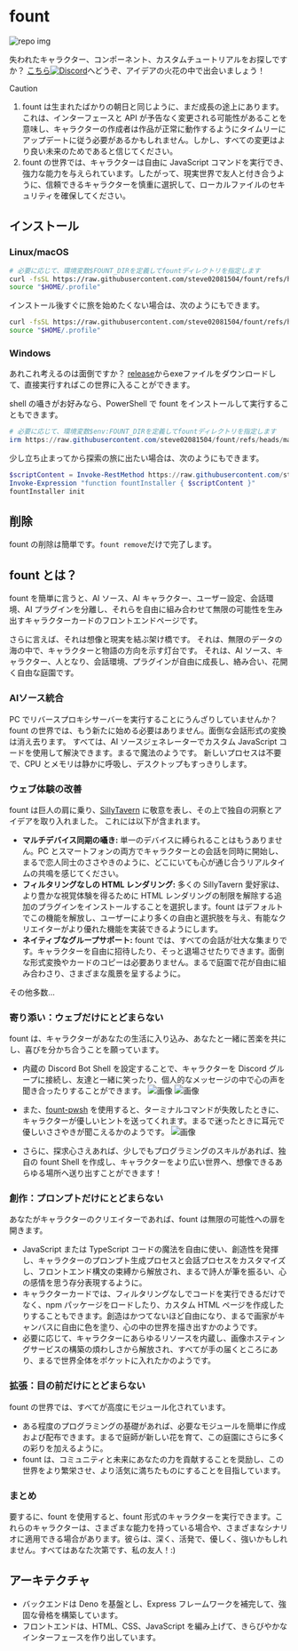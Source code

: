 # fount

![repo img](https://repository-images.githubusercontent.com/862251163/3b57d9ea-ab18-4b70-b11d-f74c764016aa)

失われたキャラクター、コンポーネント、カスタムチュートリアルをお探しですか？
[こちら![Discord](https://img.shields.io/discord/1288934771153440768)](https://discord.gg/GtR9Quzq2v)へどうぞ、アイデアの火花の中で出会いましょう！

> [!CAUTION]
>
> 1. fount は生まれたばかりの朝日と同じように、まだ成長の途上にあります。これは、インターフェースと API が予告なく変更される可能性があることを意味し、キャラクターの作成者は作品が正常に動作するようにタイムリーにアップデートに従う必要があるかもしれません。しかし、すべての変更はより良い未来のためであると信じてください。
> 2. fount の世界では、キャラクターは自由に JavaScript コマンドを実行でき、強力な能力を与えられています。したがって、現実世界で友人と付き合うように、信頼できるキャラクターを慎重に選択して、ローカルファイルのセキュリティを確保してください。

## インストール

### Linux/macOS

```bash
# 必要に応じて、環境変数$FOUNT_DIRを定義してfountディレクトリを指定します
curl -fsSL https://raw.githubusercontent.com/steve02081504/fount/refs/heads/master/src/runner/main.sh | bash
source "$HOME/.profile"
```

インストール後すぐに旅を始めたくない場合は、次のようにもできます。

```bash
curl -fsSL https://raw.githubusercontent.com/steve02081504/fount/refs/heads/master/src/runner/main.sh | bash -s init
source "$HOME/.profile"
```

### Windows

あれこれ考えるのは面倒ですか？ [release](https://github.com/steve02081504/fount/releases)からexeファイルをダウンロードして、直接実行すればこの世界に入ることができます。

shell の囁きがお好みなら、PowerShell で fount をインストールして実行することもできます。

```powershell
# 必要に応じて、環境変数$env:FOUNT_DIRを定義してfountディレクトリを指定します
irm https://raw.githubusercontent.com/steve02081504/fount/refs/heads/master/src/runner/main.ps1 | iex
```

少し立ち止まってから探索の旅に出たい場合は、次のようにもできます。

```powershell
$scriptContent = Invoke-RestMethod https://raw.githubusercontent.com/steve02081504/fount/refs/heads/master/src/runner/main.ps1
Invoke-Expression "function fountInstaller { $scriptContent }"
fountInstaller init
```

## 削除

fount の削除は簡単です。`fount remove`だけで完了します。

## fount とは？

fount を簡単に言うと、AI ソース、AI キャラクター、ユーザー設定、会話環境、AI プラグインを分離し、それらを自由に組み合わせて無限の可能性を生み出すキャラクターカードのフロントエンドページです。

さらに言えば、それは想像と現実を結ぶ架け橋です。
それは、無限のデータの海の中で、キャラクターと物語の方向を示す灯台です。
それは、AI ソース、キャラクター、人となり、会話環境、プラグインが自由に成長し、絡み合い、花開く自由な庭園です。

### AIソース統合

PC でリバースプロキシサーバーを実行することにうんざりしていませんか？
fount の世界では、もう新たに始める必要はありません。面倒な会話形式の変換は消え去ります。
すべては、AI ソースジェネレーターでカスタム JavaScript コードを使用して解決できます。まるで魔法のようです。
新しいプロセスは不要で、CPU とメモリは静かに呼吸し、デスクトップもすっきりします。

### ウェブ体験の改善

fount は巨人の肩に乗り、[SillyTavern](https://github.com/SillyTavern/SillyTavern) に敬意を表し、その上で独自の洞察とアイデアを取り入れました。
これには以下が含まれます。

- **マルチデバイス同期の囁き:** 単一のデバイスに縛られることはもうありません。PC とスマートフォンの両方でキャラクターとの会話を同時に開始し、まるで恋人同士のささやきのように、どこにいても心が通じ合うリアルタイムの共鳴を感じてください。
- **フィルタリングなしの HTML レンダリング:** 多くの SillyTavern 愛好家は、より豊かな視覚体験を得るために HTML レンダリングの制限を解除する追加のプラグインをインストールすることを選択します。fount はデフォルトでこの機能を解放し、ユーザーにより多くの自由と選択肢を与え、有能なクリエイターがより優れた機能を実装できるようにします。
- **ネイティブなグループサポート:** fount では、すべての会話が壮大な集まりです。キャラクターを自由に招待したり、そっと退場させたりできます。面倒な形式変換やカードのコピーは必要ありません。まるで庭園で花が自由に組み合わさり、さまざまな風景を呈するように。

その他多数...

### 寄り添い：ウェブだけにとどまらない

fount は、キャラクターがあなたの生活に入り込み、あなたと一緒に苦楽を共にし、喜びを分かち合うことを願っています。

- 内蔵の Discord Bot Shell を設定することで、キャラクターを Discord グループに接続し、友達と一緒に笑ったり、個人的なメッセージの中で心の声を聞き合ったりすることができます。
    ![画像](https://github.com/user-attachments/assets/299255c9-eed3-4deb-b433-41b80930cbdb)
    ![画像](https://github.com/user-attachments/assets/c9841eba-c010-42a3-afe0-336543ec39a0)

- また、[fount-pwsh](https://github.com/steve02081504/fount-pwsh) を使用すると、ターミナルコマンドが失敗したときに、キャラクターが優しいヒントを送ってくれます。まるで迷ったときに耳元で優しいささやきが聞こえるかのようです。
    ![画像](https://github.com/user-attachments/assets/93afee48-93d4-42c7-a5e0-b7f5c93bdee9)

- さらに、探求心さえあれば、少しでもプログラミングのスキルがあれば、独自の fount Shell を作成し、キャラクターをより広い世界へ、想像できるあらゆる場所へ送り出すことができます！

### 創作：プロンプトだけにとどまらない

あなたがキャラクターのクリエイターであれば、fount は無限の可能性への扉を開きます。

- JavaScript または TypeScript コードの魔法を自由に使い、創造性を発揮し、キャラクターのプロンプト生成プロセスと会話プロセスをカスタマイズし、フロントエンド構文の束縛から解放され、まるで詩人が筆を振るい、心の感情を思う存分表現するように。
- キャラクターカードでは、フィルタリングなしでコードを実行できるだけでなく、npm パッケージをロードしたり、カスタム HTML ページを作成したりすることもできます。創造はかつてないほど自由になり、まるで画家がキャンバスに自由に色を塗り、心の中の世界を描き出すかのようです。
- 必要に応じて、キャラクターにあらゆるリソースを内蔵し、画像ホスティングサービスの構築の煩わしさから解放され、すべてが手の届くところにあり、まるで世界全体をポケットに入れたかのようです。

### 拡張：目の前だけにとどまらない

fount の世界では、すべてが高度にモジュール化されています。

- ある程度のプログラミングの基礎があれば、必要なモジュールを簡単に作成および配布できます。まるで庭師が新しい花を育て、この庭園にさらに多くの彩りを加えるように。
- fount は、コミュニティと未来にあなたの力を貢献することを奨励し、この世界をより繁栄させ、より活気に満ちたものにすることを目指しています。

### まとめ

要するに、fount を使用すると、fount 形式のキャラクターを実行できます。これらのキャラクターは、さまざまな能力を持っている場合や、さまざまなシナリオに適用できる場合があります。彼らは、深く、活発で、優しく、強いかもしれません。すべてはあなた次第です、私の友人！:)

## アーキテクチャ

- バックエンドは Deno を基盤とし、Express フレームワークを補完して、強固な骨格を構築しています。
- フロントエンドは、HTML、CSS、JavaScript を編み上げて、きらびやかなインターフェースを作り出しています。
